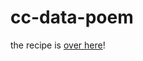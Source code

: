 # cc-data-poem
the recipe is [over here](https://github.com/aphid/cc-data-poem/blob/main/recipe.json)!
